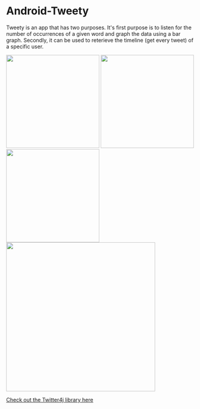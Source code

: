 # Android-Tweety
Tweety is an app that has two purposes. It's first purpose is to listen for the number of occurrences of a given word and graph the data
using a bar graph. Secondly, it can be used to reterieve the timeline (get every tweet) of a specific user.

<img src="https://user-images.githubusercontent.com/7400747/36080634-b76e57c4-0f60-11e8-8da1-2e9bdc03846d.png" width="250"> <img src="https://github.com/ctcuff/TweetBot/blob/master/screenshots/Screenshot_20180315-225843.png" width="250"> <img src="https://user-images.githubusercontent.com/7400747/36080648-dd5256c0-0f60-11e8-8c78-9f39a292e830.png" width="250"> <img src="https://user-images.githubusercontent.com/7400747/36080652-e1cd0e16-0f60-11e8-914e-b3f2e2be3aab.png" height="400">


[Check out the Twitter4j library here](http://twitter4j.org/en/index.html)
